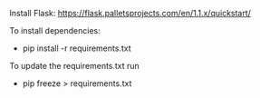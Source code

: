 Install Flask: https://flask.palletsprojects.com/en/1.1.x/quickstart/

To install dependencies:
* pip install -r requirements.txt

To update the requirements.txt run
* pip freeze > requirements.txt